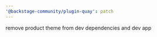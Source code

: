 ```yaml
---
'@backstage-community/plugin-quay': patch
---
```


remove product theme from dev dependencies and dev app
